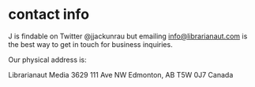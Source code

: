 # contact info

J is findable on Twitter @jjackunrau but emailing info@librarianaut.com is the best way to get in touch for business inquiries.

Our physical address is:

Librarianaut Media
3629 111 Ave NW
Edmonton, AB
T5W 0J7
Canada
